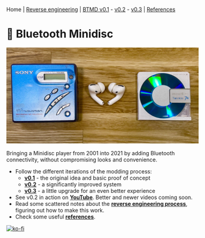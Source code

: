 Home |
[Reverse engineering](re.md) |
[BTMD v0.1](v0.1.md) -
[v0.2](v0.2.md) -
[v0.3](v0.3.md) |
[References](refs.md)

# 💽 Bluetooth Minidisc

![](img/btmd2_1280.jpeg)

Bringing a Minidisc player from 2001 into 2021 by adding Bluetooth connectivity, without compromising looks and convenience.

- Follow the different iterations of the modding process:
  - [**v0.1**](v0.1.md) - the original idea and basic proof of concept
  - [**v0.2**](v0.2.md) - a significantly improved system
  - [**v0.3**](v0.3.md) - a little upgrade for an even better experience
- See v0.2 in action on [**YouTube**](https://www.youtube.com/@btmdberlin6980/videos). Better and newer videos coming soon.
- Read some scattered notes about the [**reverse engineering process**](re.md), figuring out how to make this work.
- Check some useful [**references**](refs.md).

[![ko-fi](https://ko-fi.com/img/githubbutton_sm.svg)](https://ko-fi.com/M4M3I2NCA)
